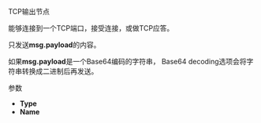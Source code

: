 TCP输出节点

能够连接到一个TCP端口，接受连接，或做TCP应答。

只发送**msg.payload**的内容。

如果**msg.payload**是一个Base64编码的字符串， Base64 decoding选项会将字符串转换成二进制后再发送。

参数

*   **Type**
*   **Name**